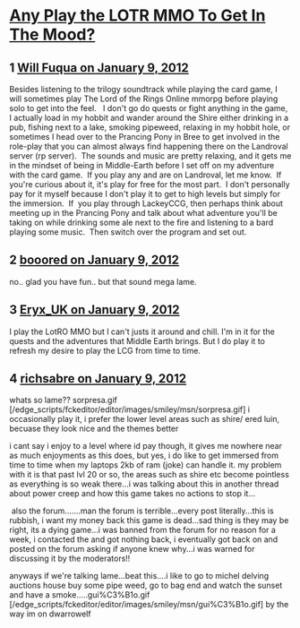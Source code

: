 # [Any Play the LOTR MMO To Get In The Mood?](https://community.fantasyflightgames.com/topic/58662-any-play-the-lotr-mmo-to-get-in-the-mood/)

## 1 [Will Fuqua on January 9, 2012](https://community.fantasyflightgames.com/topic/58662-any-play-the-lotr-mmo-to-get-in-the-mood/?do=findComment&comment=576722)

Besides listening to the trilogy soundtrack while playing the card game, I will sometimes play The Lord of the Rings Online mmorpg before playing solo to get into the feel.   I don't go do quests or fight anything in the game, I actually load in my hobbit and wander around the Shire either drinking in a pub, fishing next to a lake, smoking pipeweed, relaxing in my hobbit hole, or sometimes I head over to the Prancing Pony in Bree to get involved in the role-play that you can almost always find happening there on the Landroval server (rp server).  The sounds and music are pretty relaxing, and it gets me in the mindset of being in Middle-Earth before I set off on my adventure with the card game.  If you play any and are on Landroval, let me know.  If you're curious about it, it's play for free for the most part.  I don't personally pay for it myself because I don't play it to get to high levels but simply for the immersion.  If  you play through LackeyCCG, then perhaps think about meeting up in the Prancing Pony and talk about what adventure you'll be taking on while drinking some ale next to the fire and listening to a bard playing some music.  Then switch over the program and set out.

## 2 [booored on January 9, 2012](https://community.fantasyflightgames.com/topic/58662-any-play-the-lotr-mmo-to-get-in-the-mood/?do=findComment&comment=576746)

no.. glad you have fun.. but that sound mega lame.

## 3 [Eryx_UK on January 9, 2012](https://community.fantasyflightgames.com/topic/58662-any-play-the-lotr-mmo-to-get-in-the-mood/?do=findComment&comment=576766)

I play the LotRO MMO but I can't justs it around and chill. I'm in it for the quests and the adventures that Middle Earth brings. But I do play it to refresh my desire to play the LCG from time to time. 

## 4 [richsabre on January 9, 2012](https://community.fantasyflightgames.com/topic/58662-any-play-the-lotr-mmo-to-get-in-the-mood/?do=findComment&comment=576775)

whats so lame?? sorpresa.gif [/edge_scripts/fckeditor/editor/images/smiley/msn/sorpresa.gif] i occasionally play it, i prefer the lower level areas such as shire/ ered luin, becuase they look nice and the themes better

i cant say i enjoy to a level where id pay though, it gives me nowhere near as much enjoyments as this does, but yes, i do like to get immersed from time to time when my laptops 2kb of ram (joke) can handle it. my problem with it is that past lvl 20 or so, the areas such as shire etc become pointless as everything is so weak there...i was talking about this in another thread about power creep and how this game takes no actions to stop it...

 also the forum.......man the forum is terrible...every post literally...this is rubbish, i want my money back this game is dead...sad thing is they may be right, its a dying game...i was banned from the forum for no reason for a week, i contacted the and got nothing back, i eventually got back on and posted on the forum asking if anyone knew why...i was warned for discussing it by the moderators!!

anyways if we're talking lame...beat this....i like to go to michel delving auctions house buy some pipe weed, go to bag end and watch the sunset and have a smoke.....gui%C3%B1o.gif [/edge_scripts/fckeditor/editor/images/smiley/msn/gui%C3%B1o.gif] by the way im on dwarrowelf

